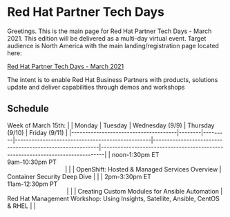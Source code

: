# Red Hat Partner Tech Days


Greetings. This is the main page for Red Hat Partner Tech Days - March 2021. This edition will be delivered as a multi-day virtual event. Target audience is North America with the main landing/registration page located here:

[Red Hat Partner Tech Days - March 2021](https://www.redhat.com)


The intent is to enable Red Hat Business Partners with products, solutions update and deliver capabilities through demos and workshops  

## Schedule

Week of March 15th:
|                                      | Monday | Tuesday | Wednesday (9/9)                                 | Thursday (9/10)                                          | Friday (9/11)                                                                 |
|--------------------------------------|--------|---------|-------------------------------------------------|----------------------------------------------------------|-------------------------------------------------------------------------------|
| noon-1:30pm ET<br>9am-10:30pm PT<br>&nbsp;&nbsp;&nbsp;&nbsp;&nbsp;&nbsp;&nbsp;&nbsp;&nbsp;&nbsp;&nbsp;&nbsp;&nbsp;&nbsp;&nbsp;&nbsp;&nbsp;&nbsp;&nbsp;&nbsp;&nbsp;&nbsp;&nbsp;&nbsp;&nbsp;&nbsp;&nbsp;&nbsp;&nbsp;&nbsp;&nbsp;&nbsp;&nbsp;&nbsp;|        |         | OpenShift: Hosted & Managed Services Overview | Container Security Deep Dive                                   |                                                                               |
| 2pm-3:30pm ET<br>11am-12:30pm PT<br>&nbsp;&nbsp;&nbsp;&nbsp;&nbsp;&nbsp;&nbsp;&nbsp;&nbsp;&nbsp;&nbsp;&nbsp;&nbsp;&nbsp;&nbsp;&nbsp;&nbsp;&nbsp;&nbsp;&nbsp;&nbsp;&nbsp;&nbsp;&nbsp;&nbsp;&nbsp;&nbsp;&nbsp;&nbsp;&nbsp;&nbsp;&nbsp;&nbsp;&nbsp;  |        |         | Creating Custom Modules for Ansible Automation | Red Hat Management Workshop: Using Insights, Satellite, Ansible, CentOS & RHEL 
 |  |





